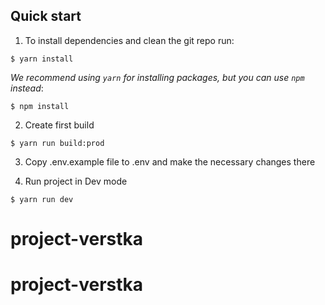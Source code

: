 ## Quick start


1. To install dependencies and clean the git repo run:

  ```shell
  $ yarn install
  ```

  *We recommend using `yarn` for installing packages, but you can use `npm` instead*:

  ```shell
  $ npm install
  ```
2. Create first build

  ```shell
  $ yarn run build:prod
  ```
3. Copy .env.example file to .env and make the necessary changes there

4. Run project in Dev mode

  ```shell
  $ yarn run dev
  ```
# project-verstka
# project-verstka
